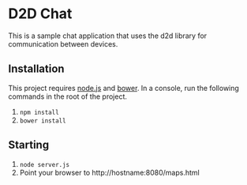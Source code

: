 # D2D Chat
This is a sample chat application that uses the d2d library for communication between devices.

## Installation
This project requires [node.js](nodejs.org) and [bower](bower.io). In a console, run the following commands in the root of the project.

1. `npm install`
2. `bower install`

## Starting
1. `node server.js`
2. Point your browser to http://hostname:8080/maps.html

